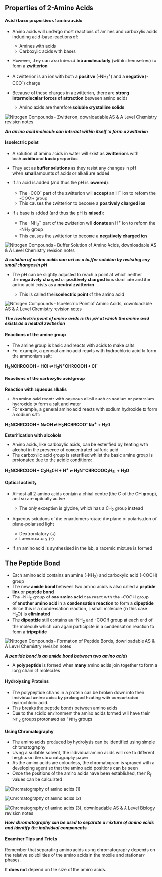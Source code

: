 Properties of 2-Amino Acids
---------------------------

#### Acid / base properties of amino acids

* Amino acids will undergo most reactions of amines and carboxylic acids including acid-base reactions of:

  + Amines with acids
  + Carboxylic acids with bases
* However, they can also interact <b>intramolecularly</b> (within themselves) to form a <b>zwitterion</b>
* A zwitterion is an ion with both a <b>positive </b>(-NH<sub>3</sub><sup>+</sup>) and a <b>negative </b>(-COO<sup>-</sup>) charge
* Because of these charges in a zwitterion, there are <b>strong intermolecular forces of attraction</b> between amino acids

  + Amino acids are therefore <b>soluble crystalline solids</b>

![Nitrogen Compounds - Zwitterion, downloadable AS & A Level Chemistry revision notes](7.6-Nitrogen-Compounds-Zwitterion.png)

<i><b>An amino acid molecule can interact within itself to form a zwitterion</b></i>

#### Isoelectric point

* A solution of amino acids in water will exist as <b>zwitterions </b>with both <b>acidic </b>and <b>basic </b>properties
* They act as <b>buffer solutions</b> as they resist any changes in pH when <b>small </b>amounts of acids or alkali are added
* If an acid is added (and thus the pH is <b>lowered</b>):

  + The -COO<sup>-</sup> part of the zwitterion will <b>accept</b> an H<sup>+</sup> ion to reform the -COOH group
  + This causes the zwitterion to become a <b>positively charged ion</b>
* If a base is added (and thus the pH is <b>raised</b>):

  + The -NH<sub>3</sub><sup>+</sup> part of the zwitterion will <b>donate </b>an H<sup>+</sup> ion to reform the -NH<sub>2</sub> group
  + This causes the zwitterion to become a <b>negatively charged ion</b>

![Nitrogen Compounds - Buffer Solution of Amino Acids, downloadable AS & A Level Chemistry revision notes](7.6-Nitrogen-Compounds-Buffer-Solution-of-Amino-Acids.png)

<i><b>A solution of amino acids can act as a buffer solution by resisting any small changes in pH</b></i>

* The pH can be slightly adjusted to reach a point at which neither the <b>negatively charged </b>or <b>positively charged </b>ions dominate and the amino acid exists as a <b>neutral zwitterion</b>

  + This is called the <b>isoelectric point </b>of the amino acid

![Nitrogen Compounds - Isoelectric Point of Amino Acids, downloadable AS & A Level Chemistry revision notes](7.6-Nitrogen-Compounds-Isoelectric-Point-of-Amino-Acids.png)

<i><b>The isoelectric point of amino acids is the pH at which the amino acid exists as a neutral zwitterion</b></i>

#### Reactions of the amine group

* The amine group is basic and reacts with acids to make salts
* For example, a general amino acid reacts with hydrochloric acid to form the ammonium salt:

<b>H</b><sub><b>2</b></sub><b>NCHRCOOH + HCl ⇌ H</b><sub><b>3</b></sub><b>N</b><sup><b>+</b></sup><b>CHRCOOH + Cl</b><sup><b>-</b></sup><b> </b>

#### Reactions of the carboxylic acid group

<b>Reaction with aqueous alkalis</b>

* An amino acid reacts with aqueous alkali such as sodium or potassium hydroxide to form a salt and water
* For example, a general amino acid reacts with sodium hydroxide to form a sodium salt:

<b>H</b><sub><b>2</b></sub><b>NCHRCOOH + NaOH ⇌ H</b><sub><b>2</b></sub><b>NCHRCOO</b><sup><b>-</b></sup><b> Na</b><sup><b>+</b></sup><b> + H</b><sub><b>2</b></sub><b>O</b>

<b>Esterification with alcohols</b>

* Amino acids, like carboxylic acids, can be esterified by heating with alcohol in the presence of concentrated sulfuric acid
* The carboxylic acid group is esterified whilst the basic amine group is protonated due to the acidic conditions:

<b>H</b><sub><b>2</b></sub><b>NCHRCOOH + C</b><sub><b>2</b></sub><b>H</b><sub><b>5</b></sub><b>OH + H</b><sup><b>+</b></sup><b> ⇌ H</b><sub><b>3</b></sub><b>N</b><sup><b>+</b></sup><b>CHRCOOC</b><sub><b>2</b></sub><b>H</b><sub><b>5</b></sub><b>  + H</b><sub><b>2</b></sub><b>O</b>

#### Optical activity

* Almost all 2-amino acids contain a chiral centre (the C of the CH group), and so are optically active

  + The only exception is glycine, which has a CH<sub>2</sub> group instead
* Aqueous solutions of the enantiomers rotate the plane of polarisation of plane-polarised light

  + Dextrorotatory (+)
  + Laevorotatory (-)
* If an amino acid is synthesised in the lab, a racemic mixture is formed

The Peptide Bond
----------------

* Each amino acid contains an amine (-NH<sub>2</sub>) and carboxylic acid (-COOH) group
* The new <b>amide bond </b>between two amino acids is also called a <b>peptide link </b>or <b>peptide bond</b>
* The -NH<sub>2</sub> group of <b>one amino acid </b>can react with the -COOH group of <b>another amino acid </b>in a <b>condensation reaction</b> to form a <b>dipeptide</b>
* Since this is a condensation reaction, a small molecule (in this case H<sub>2</sub>O) is <b>eliminated</b>
* The <b>dipeptide </b>still contains an -NH<sub>2</sub> and -COOH group at each end of the molecule which can again participate in a condensation reaction to form a <b>tripeptide</b>

![Nitrogen Compounds - Formation of Peptide Bonds, downloadable AS & A Level Chemistry revision notes](7.6-Nitrogen-Compounds-Formation-of-Peptide-Bonds.png)

<i><b>A peptide bond is an amide bond between two amino acids</b></i>

* A <b>polypeptide </b>is formed when <b>many </b>amino acids join together to form a long chain of molecules

#### Hydrolysing Proteins

* The polypeptide chains in a protein can be broken down into their individual amino acids by prolonged heating with concentrated hydrochloric acid.
* This breaks the peptide bonds between amino acids
* Due to the acidic environment the amino acids formed will have their NH<sub>2</sub> groups protonated as <sup>+</sup>NH<sub>3</sub> groups

#### Using Chromatography

* The amino acids produced by hydrolysis can be identified using simple chromatography
* Using a suitable solvent, the individual amino acids will rise to different heights on the chromatography paper
* As the amino acids are colourless, the chromatogram is sprayed with a developing agent so that the amino acid positions can be seen
* Once the positions of the amino acids have been established, their R<sub><i>f</i></sub> values can be calculated

![Chromatography of amino acids (1)](Chromatography-of-amino-acids-1.png)

![Chromatography of amino acids (2)](Chromatography-of-amino-acids-2.png)

![Chromatography of amino acids (3), downloadable AS & A Level Biology revision notes](Chromatography-of-amino-acids-3-1.png)

<i><b>How chromatography can be used to separate a mixture of amino acids and identify the individual components</b></i>

#### Examiner Tips and Tricks

Remember that separating amino acids using chromatography depends on the relative solubilities of the amino acids in the mobile and stationary phases.

It <b>does not</b> depend on the size of the amino acids.